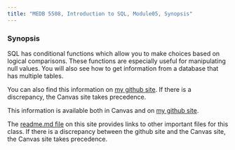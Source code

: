```yaml
---
title: "MEDB 5508, Introduction to SQL, Module05, Synopsis"
---
```


<!--This file was created on 2021-08-21-->

### Synopsis

SQL has conditional functions which allow you to make choices based on logical comparisons. These functions are especially useful for manipulating null values. You will also see how to get information from a database that has multiple tables.

You can also find this information on [my github site][thisf]. If there is a discrepancy, the Canvas site takes precedence. 

<!---my git--->
This information is available both in Canvas and on [my github site][thisf].

The [readme.md file][mygit] on this site provides links to other important files for this class. If there is a discrepancy between the github site and the Canvas site, the Canvas site takes precedence.

[thisf]: https://github.com/pmean/introduction-to-sql/blob/master/modules/5508-05-synopsis.md
[mygit]: https://github.com/pmean/introduction-to-sql/blob/master/README.md
<!---my git--->

